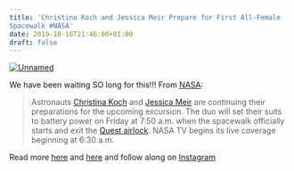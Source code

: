 ```yaml
---
title: 'Christina Koch and Jessica Meir Prepare for First All-Female
Spacewalk #NASA'
date: 2019-10-16T21:46:00+01:00
draft: false
---
```


[![Unnamed](https://cdn-blog.adafruit.com/uploads/2019/10/unnamed-1.jpg "unnamed.jpg")](https://blogs.nasa.gov/spacestation/)

We have been waiting SO long for this!!! From [NASA](https://blogs.nasa.gov/spacestation/2019/10/15/all-female-spacewalk-preps-science-and-new-commercial-cargo-vehicle-today/):

> Astronauts [Christina Koch](https://www.nasa.gov/astronauts/biographies/christina-h-koch) and [Jessica Meir](https://www.nasa.gov/astronauts/biographies/meir-u-jessica) are continuing their preparations for the upcoming excursion. The duo will set their suits to battery power on Friday at 7:50 a.m. when the spacewalk officially starts and exit the [Quest airlock](https://www.nasa.gov/mission_pages/station/structure/elements/joint-quest-airlock). NASA TV begins its live coverage beginning at 6:30 a.m.

Read more [here](https://blogs.nasa.gov/spacestation/2019/10/15/all-female-spacewalk-preps-science-and-new-commercial-cargo-vehicle-today/) and [here](https://blogs.nasa.gov/spacestation/) and follow along on [Instagram](https://www.instagram.com/p/B3pQmigHrBk/)